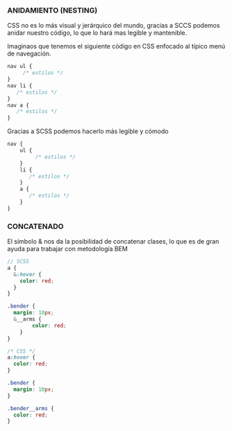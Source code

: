 ### ANIDAMIENTO (NESTING)

CSS no es lo más visual y jerárquico del mundo, gracias a SCCS podemos anidar nuestro código, lo que lo hará mas legible y mantenible.

Imaginaos que tenemos el siguiente código en CSS enfocado al típico menú de navegación.

 

```css
nav ul {
	 /* estilos */
}
nav li {
   /* estilos */
}
nav a {
   /* estilos */
}
```

  

Gracias a SCSS podemos hacerlo más legible y cómodo 

  

```scss
nav {
	ul {
		 /* estilos */
	}
	li {
	   /* estilos */
	}
	a {
	   /* estilos */
	}
}
```

  

### CONCATENADO

El símbolo & nos da la posibilidad de concatenar clases, lo que es de gran ayuda para trabajar con metodología BEM 

```scss
// SCSS
a {
  &:hover {
    color: red;
  }
}

.bender {
  margin: 10px;
  &__arms {
		color: red;
	}
}
```

```scss
/* CSS */
a:hover {
  color: red;
}

.bender {
  margin: 10px;
}

.bender__arms {
  color: red;
}
```